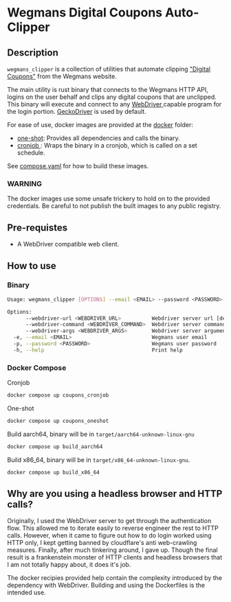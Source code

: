 # Wegmans Digital Coupons Auto-Clipper

## Description

`wegmans_clipper` is a collection of utilities that automate clipping ["Digital Coupons"](https://shop.wegmans.com/shop/coupons) from the Wegmans website. 

The main utility is rust binary that connects to the Wegmans HTTP API, logins on the user behalf and clips any digital coupons that are unclipped. This binary will execute and connect to any [WebDriver ](https://www.selenium.dev/documentation/webdriver) capable program for the login portion. [GeckoDriver](https://github.com/mozilla/geckodriver) is used by default.

For ease of use, docker images are provided at the [docker](./docker/) folder:

- [one-shot](./docker/Dockerfile.one-shot): Provides all dependencies and calls the binary.
- [cronjob ](./docker/Dockerfile.cronjob): Wraps the binary in a cronjob, which is called on a set schedule.

See [compose.yaml](./compose.yaml) for how to build these images.

### WARNING

The docker images use some unsafe trickery to hold on to the provided credentials. Be careful to not publish the built images to any public registry.

## Pre-requistes

- A WebDriver compatible web client.

## How to use

### Binary

```bash
Usage: wegmans_clipper [OPTIONS] --email <EMAIL> --password <PASSWORD>

Options:
      --webdriver-url <WEBDRIVER_URL>          Webdriver server url [default: http://localhost:4444]
      --webdriver-command <WEBDRIVER_COMMAND>  Webdriver server command [default: geckodriver]
      --webdriver-args <WEBDRIVER_ARGS>        Webdriver server arguments
  -e, --email <EMAIL>                          Wegmans user email
  -p, --password <PASSWORD>                    Wegmans user password
  -h, --help                                   Print help
```

### Docker Compose

Cronjob

```bash
docker compose up coupons_cronjob
```

One-shot

```bash
docker compose up coupons_oneshot
```

Build aarch64, binary will be in `target/aarch64-unknown-linux-gnu`

```bash
docker compose up build_aarch64
```

Build x86_64, binary will be in `target/x86_64-unknown-linux-gnu`.

```bash
docker compose up build_x86_64
```

## Why are you using a headless browser and HTTP calls?

Originally, I used the WebDriver server to get through the authentication flow. This allowed me to iterate easily to reverse engineer the rest to HTTP calls. However, when it came to figure out how to do login worked using HTTP only, I kept getting banned by cloudflare's anti web-crawling measures. Finally, after much tinkering around, I gave up. Though the final result is a frankenstein monster of HTTP clients and headless browsers that I am not totally happy about, it does it's job.

The docker recipies provided help contain the complexity introduced by the dependency with WebDriver. Building and using the Dockerfiles is the intended use.
